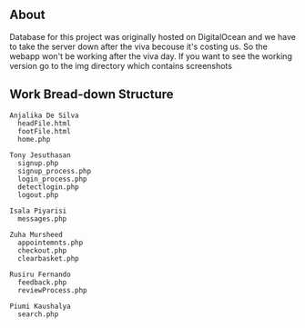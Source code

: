 ## About

Database for this project was originally hosted on DigitalOcean and we have to take the server down after the viva becouse it's costing us. So the webapp won't be working after the viva day. If you want to see the working version go to the img directory which contains screenshots

## Work Bread-down Structure

```
Anjalika De Silva
  headFile.html
  footFile.html
  home.php

Tony Jesuthasan
  signup.php
  signup_process.php
  login_process.php
  detectlogin.php
  logout.php
  
Isala Piyarisi
  messages.php
  
Zuha Mursheed
  appointemnts.php
  checkout.php
  clearbasket.php
  
Rusiru Fernando
  feedback.php
  reviewProcess.php
  
Piumi Kaushalya
  search.php
```
